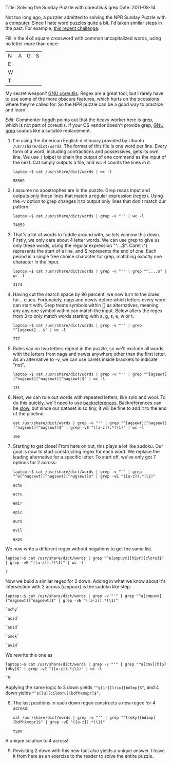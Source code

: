 Title: Solving the Sunday Puzzle with coreutils & grep
Date: 2011-08-14

Not too long ago, a puzzler admitted to solving the NPR Sunday Puzzle with a
computer. Since I hate word puzzles quite a bit, I'd taken similar steps in the
past. For example, [this recent challenge][4]: 

Fill in the 4x4 square crossword with common uncapitalized words, using no 
letter more than once:

<table>
   <tr><td>N</td><td>A</td><td>G</td><td>S</td></tr>
   <tr><td>E</td><td></td><td></td><td></td></tr>
   <tr><td>W</td><td></td><td></td><td></td></tr>
   <tr><td>T</td><td></td><td></td><td></td></tr>
</table>

My secret weapon? [GNU coreutils][1]. Regex are a great tool, but I rarely have
to use some of the more obscure features, which hurts on the occasions where
they're called for. So the NPR puzzle can be a good way to practice and learn!

*Edit*: Commenter hggdh points out that the heavy worker here is grep, which is not
part of coreutils. If your OS vendor doesn't provide grep, [GNU grep][5] sounds like
a suitable replacement.

1. I'm using the American English dictionary provided by Ubuntu 
`/usr/share/dict/words`. The format of this file is one word per line. Every 
form of a word, including contractions and possessives, gets its own line. We 
use `|` (pipe) to chain the output of one command as the input of the next. 
Cat simply outputs a file, and wc -l counts the lines in it.

    `laptop:~$ cat /usr/share/dict/words | wc -l`

    `98569`

2. I assume no apostrophes are in the puzzle. Grep reads input and outputs only
those lines that match a regular expression (regex).  Using the -v option to 
grep changes it to output only lines that don't match our pattern.

    `laptop:~$ cat /usr/share/dict/words | grep -v "'" | wc -l`

    `74059`

3. That's a lot of words to fuddle around with, so lets winnow this down. 
Firstly, we only care about 4 letter words. We can use grep to give us only 
these words, using the regular expression "^....$". Caret (^) represents 
the start of a line, and $ represents the end of one. Each period is a single 
free choice character for grep, matching exactly one character in the input. 


    `laptop:~$ cat /usr/share/dict/words | grep -v "'" | grep "^....$" | wc -l`

    `3174`

4. Having cut the search space by 96 percent, we now turn to the clues for... 
clues. Fortunately, nags and newts define which letters every word can start 
with. Grep treats symbols within [] as alternatives, meaning any any one 
symbol within can match the input. Below alters the regex from 3 to only match 
words starting with a, g, s, e, w or t.

    `laptop:~$ cat /usr/share/dict/words | grep -v "'" | grep "^[agsewt]...$" | wc -l`

    `777`

5. Rules say no two letters repeat in the puzzle, so we'll exclude all words 
with the letters from nags and newts anywhere other than the first letter. As 
an alternative to -v, we can use carets inside brackets to indicate "not". 

    `laptop:~$ cat /usr/share/dict/words | grep -v "'" | grep "^[agsewt][^nagsewt][^nagsewt][^nagsewt]$" | wc -l`

    `131`

6. Next, we can rule out words with repeated letters, like solo and wool. To do
this quickly, we'll need to use [backreferences][2]. Backreferences can be 
[slow][3], but since our dataset is so tiny, it will be fine to add it to the
end of the pipeline.

    `cat /usr/share/dict/words | grep -v "'" | grep "^[agsewt][^nagsewt][^nagsewt][^nagsewt]$" | grep -vE "([a-z]).*(\1)" | wc -l`

    `106`

7. Starting to get close! From here on out, this plays a lot like sudoku. Our 
goal is now to start constructing regex for each word. We replace the leading 
alternative for a specific letter. To start off, we've only got 7 options for 2
across:

    `laptop:~$ cat /usr/share/dict/words | grep -v "'" | grep "^e[^nagsewt][^nagsewt][^nagsewt]$" | grep -vE "([a-z]).*(\1)"`

    `echo`

    `ecru`

    `emir`

    `epic`

    `euro`

    `evil`

    `expo`

We now write a different regex without negations to get the same list.

    laptop:~$ cat /usr/share/dict/words | grep "^e[cmpuvx][hipr][cloru]$" | grep -vE "([a-z]).*(\1)" | wc -l

    7

Now we build a similar regex for 2 down. Adding in what we know about it's 
intersection with 2 across (cmpuvx) is the sudoku like step:

`laptop:~$ cat /usr/share/dict/words | grep -v "'" | grep "^a[cmpuvx][^nagsewt][^nagsewt]$" | grep -vE "([a-z]).*(\1)"`

    `achy`

    `acid`

    `amid`

    `amok`

    `avid`

We rewrite this one as 

`laptop:~$ cat /usr/share/dict/words | grep -v "'" | grep "^a[cmv][hio][dky]$" | grep -vE "([a-z]).*(\1)" | wc -l`

    `5`

Applying the same logic to 3 down yields `"^g[ir][lriu][bdlmp]$"`, and 4 down 
yields `"^s[lu][cilmoru][bdfhkmopr]$"`. 

8. The last positions in each down regex constructs a new regex for 4 across:

    `cat /usr/share/dict/words | grep -v "'" | grep "^t[dky][bdlmp][bdfhkmopr]$" | grep -vE "([a-z]).*(\1)"`

    `typo`

A unique solution to 4 across!

9. Revisiting 2 down with this new fact also yields a unique answer. I leave
it from here as an exercise to the reader to solve the entire puzzle.

   [1]: http://www.gnu.org/s/coreutils/
   [2]: http://www.regular-expressions.info/brackets.html
   [3]: http://swtch.com/~rsc/regexp/regexp1.html
   [4]: http://www.npr.org/2011/05/15/136315586/as-a-matter-of-course
   [5]: http://www.gnu.org/s/grep/
